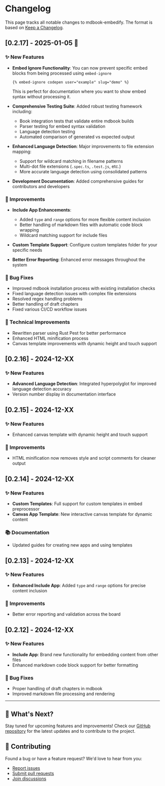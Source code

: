 # Changelog

This page tracks all notable changes to mdbook-embedify. The format is based on [Keep a Changelog](https://keepachangelog.com/en/1.0.0/).

## [0.2.17] - 2025-01-05 🎉

### ✨ New Features

- **Embed Ignore Functionality**: You can now prevent specific embed blocks from being processed using `embed-ignore`

  ```text
  {% embed-ignore codepen user="example" slug="demo" %}
  ```

  This is perfect for documentation where you want to show embed syntax without processing it.

- **Comprehensive Testing Suite**: Added robust testing framework including:

  - Book integration tests that validate entire mdbook builds
  - Parser testing for embed syntax validation
  - Language detection testing
  - Automated comparison of generated vs expected output

- **Enhanced Language Detection**: Major improvements to file extension mapping:

  - Support for wildcard matching in filename patterns
  - Multi-dot file extensions (`.spec.ts`, `.test.js`, etc.)
  - More accurate language detection using consolidated patterns

- **Development Documentation**: Added comprehensive guides for contributors and developers

### 🔧 Improvements

- **Include App Enhancements**:

  - Added `type` and `range` options for more flexible content inclusion
  - Better handling of markdown files with automatic code block wrapping
  - Wildcard matching support for include files

- **Custom Template Support**: Configure custom templates folder for your specific needs

- **Better Error Reporting**: Enhanced error messages throughout the system

### 🐛 Bug Fixes

- Improved mdbook installation process with existing installation checks
- Fixed language detection issues with complex file extensions
- Resolved regex handling problems
- Better handling of draft chapters
- Fixed various CI/CD workflow issues

### 🔧 Technical Improvements

- Rewritten parser using Rust Pest for better performance
- Enhanced HTML minification process
- Canvas template improvements with dynamic height and touch support

## [0.2.16] - 2024-12-XX

### ✨ New Features

- **Advanced Language Detection**: Integrated hyperpolyglot for improved language detection accuracy
- Version number display in documentation interface

## [0.2.15] - 2024-12-XX

### ✨ New Features

- Enhanced canvas template with dynamic height and touch support

### 🔧 Improvements

- HTML minification now removes style and script comments for cleaner output

## [0.2.14] - 2024-12-XX

### ✨ New Features

- **Custom Templates**: Full support for custom templates in embed preprocessor
- **Canvas App Template**: New interactive canvas template for dynamic content

### 📚 Documentation

- Updated guides for creating new apps and using templates

## [0.2.13] - 2024-12-XX

### ✨ New Features

- **Enhanced Include App**: Added `type` and `range` options for precise content inclusion

### 🔧 Improvements

- Better error reporting and validation across the board

## [0.2.12] - 2024-12-XX

### ✨ New Features

- **Include App**: Brand new functionality for embedding content from other files
- Enhanced markdown code block support for better formatting

### 🐛 Bug Fixes

- Proper handling of draft chapters in mdbook
- Improved markdown file processing and rendering

---

## 🚀 What's Next?

Stay tuned for upcoming features and improvements! Check our [GitHub repository](https://github.com/MR-Addict/mdbook-embedify) for the latest updates and to contribute to the project.

## 🤝 Contributing

Found a bug or have a feature request? We'd love to hear from you:

- [Report issues](https://github.com/MR-Addict/mdbook-embedify/issues)
- [Submit pull requests](https://github.com/MR-Addict/mdbook-embedify/pulls)
- [Join discussions](https://github.com/MR-Addict/mdbook-embedify/discussions)
